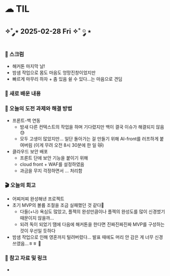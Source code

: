 # ☁︎ TIL

## ✧˚ ༘⋆ 2025-02-28 Fri ✧˚ ༘ ⋆

### 💬 스크럼
- 해커톤 마지막 날!
- 밤샘 작업으로 몸도 마음도 엉망진창이었지만
- 빠르게 마무리 하자 + 좀 있음 쉴 수 있다...는 마음으로 견딤

### 🖤 새로 배운 내용
#### 

### 🏁 오늘의 도전 과제와 해결 방법
- 프론트-백 연동
    - 밤새 다른 컨텍스트의 작업을 하며 기다렸지만 백이 결국 이슈가 해결되지 않음😓
    - 모두 고생이 많았지만... 일단 돌아가는 걸 만들기 위해 AI-front를 러프하게 붙여버림 (이게 무려 오전 8시 30분에 한 일 😿)
- 클라우드 보안 배포
    - 프론트 단에 보안 기능을 붙이기 위해
    - cloud front + WAF를 설정하였음
    - 과금을 무지 걱정하면서 ... 처리함
        

### 🎬 오늘의 회고
- 어찌저찌 완성해낸 프로젝트
- 초기 MVP의 볼륨 조절을 조금 실패했던 것 같다🥲
    - 다들(+나) 욕심도 많았고, 플젝의 완성만큼이나 플젝의 완성도를 많이 신경썼기 때문이지 않을까...
    - 되려 독이 되었기 땜에 다음에 해커톤을 한다면 진짜진짜진짜 MVP를 구성하는 것이 우선일 듯하다
- 밤샘 작업으로 인해 영혼까지 털려버렸다... 발표 때에도 머리 안 감은 게 너무 신경쓰였음...ㅎㅎ 🥱

### 👀 참고 자료 및 링크
- 